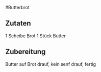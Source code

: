 #Butterbrot

## Zutaten
1 Scheibe Brot
1 Stück Butter

## Zubereitung
Butter auf Brot drauf, kein senf drauf, fertig